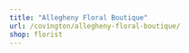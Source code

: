 ```yaml
---
title: "Allegheny Floral Boutique"
url: /covington/allegheny-floral-boutique/
shop: florist
---
```

